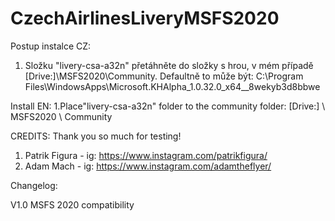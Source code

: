 # CzechAirlinesLiveryMSFS2020

Postup instalce CZ:
1. Složku "livery-csa-a32n" přetáhněte do složky s hrou, v mém případě [Drive:]\MSFS2020\Community. Defaultně to může být: C:\Program Files\WindowsApps\Microsoft.KHAlpha_1.0.32.0_x64__8wekyb3d8bbwe

Install EN: 
1.Place"livery-csa-a32n" folder to the community folder: [Drive:] \ MSFS2020 \ Community

CREDITS:
Thank you so much for testing!
1. Patrik Figura - ig: https://www.instagram.com/patrikfigura/
2. Adam Mach -     ig: https://www.instagram.com/adamtheflyer/


Changelog: 

V1.0
MSFS 2020 compatibility
